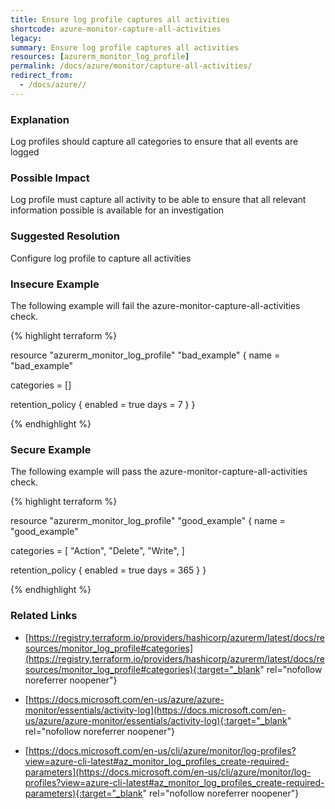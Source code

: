 ```yaml
---
title: Ensure log profile captures all activities
shortcode: azure-monitor-capture-all-activities
legacy: 
summary: Ensure log profile captures all activities 
resources: [azurerm_monitor_log_profile] 
permalink: /docs/azure/monitor/capture-all-activities/
redirect_from: 
  - /docs/azure//
---
```


### Explanation

Log profiles should capture all categories to ensure that all events are logged

### Possible Impact
Log profile must capture all activity to be able to ensure that all relevant information possible is available for an investigation

### Suggested Resolution
Configure log profile to capture all activities


### Insecure Example

The following example will fail the azure-monitor-capture-all-activities check.

{% highlight terraform %}

resource "azurerm_monitor_log_profile" "bad_example" {
  name = "bad_example"

  categories = []

  retention_policy {
    enabled = true
    days    = 7
  }
}

{% endhighlight %}



### Secure Example

The following example will pass the azure-monitor-capture-all-activities check.

{% highlight terraform %}

resource "azurerm_monitor_log_profile" "good_example" {
  name = "good_example"

  categories = [
	  "Action",
	  "Delete",
	  "Write",
  ]

  retention_policy {
    enabled = true
    days    = 365
  }
}

{% endhighlight %}



### Related Links


- [https://registry.terraform.io/providers/hashicorp/azurerm/latest/docs/resources/monitor_log_profile#categories](https://registry.terraform.io/providers/hashicorp/azurerm/latest/docs/resources/monitor_log_profile#categories){:target="_blank" rel="nofollow noreferrer noopener"}

- [https://docs.microsoft.com/en-us/azure/azure-monitor/essentials/activity-log](https://docs.microsoft.com/en-us/azure/azure-monitor/essentials/activity-log){:target="_blank" rel="nofollow noreferrer noopener"}

- [https://docs.microsoft.com/en-us/cli/azure/monitor/log-profiles?view=azure-cli-latest#az_monitor_log_profiles_create-required-parameters](https://docs.microsoft.com/en-us/cli/azure/monitor/log-profiles?view=azure-cli-latest#az_monitor_log_profiles_create-required-parameters){:target="_blank" rel="nofollow noreferrer noopener"}


